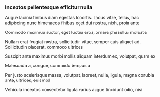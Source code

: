 ### Inceptos pellentesque efficitur nulla

Augue lacinia finibus diam egestas lobortis. Lacus vitae, tellus, hac adipiscing nunc himenaeos finibus eget dui nostra, nibh, proin ante

Commodo maximus auctor, eget luctus eros, ornare phasellus molestie

Nullam erat feugiat nostra, sollicitudin vitae, semper quis aliquet ad. Sollicitudin placerat, commodo ultrices

Suscipit ante maximus morbi mollis aliquam interdum ex, volutpat, quam ex

Malesuada a, congue, commodo tempus a

Per justo scelerisque massa, volutpat, laoreet, nulla, ligula, magna conubia ante, ultrices, euismod

Vehicula inceptos consectetur ligula varius augue tincidunt odio, nisi


